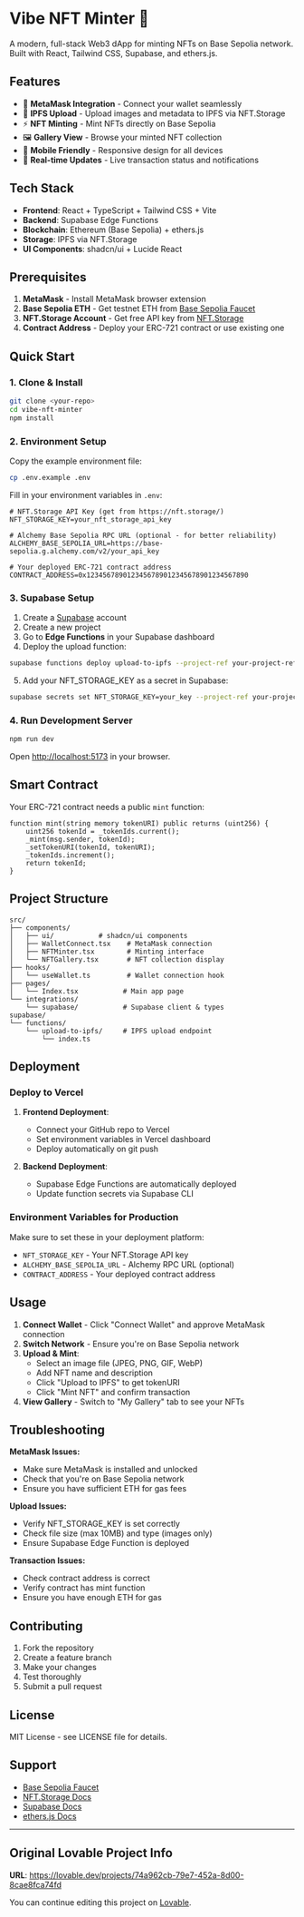 # Vibe NFT Minter 🎨

A modern, full-stack Web3 dApp for minting NFTs on Base Sepolia network. Built with React, Tailwind CSS, Supabase, and ethers.js.

## Features

- 🔗 **MetaMask Integration** - Connect your wallet seamlessly
- 🎨 **IPFS Upload** - Upload images and metadata to IPFS via NFT.Storage
- ⚡ **NFT Minting** - Mint NFTs directly on Base Sepolia
- 🖼️ **Gallery View** - Browse your minted NFT collection
- 📱 **Mobile Friendly** - Responsive design for all devices
- 🔄 **Real-time Updates** - Live transaction status and notifications

## Tech Stack

- **Frontend**: React + TypeScript + Tailwind CSS + Vite
- **Backend**: Supabase Edge Functions
- **Blockchain**: Ethereum (Base Sepolia) + ethers.js
- **Storage**: IPFS via NFT.Storage
- **UI Components**: shadcn/ui + Lucide React

## Prerequisites

1. **MetaMask** - Install MetaMask browser extension
2. **Base Sepolia ETH** - Get testnet ETH from [Base Sepolia Faucet](https://www.coinbase.com/faucets/base-ethereum-sepolia-faucet)
3. **NFT.Storage Account** - Get free API key from [NFT.Storage](https://nft.storage/)
4. **Contract Address** - Deploy your ERC-721 contract or use existing one

## Quick Start

### 1. Clone & Install
```bash
git clone <your-repo>
cd vibe-nft-minter
npm install
```

### 2. Environment Setup
Copy the example environment file:
```bash
cp .env.example .env
```

Fill in your environment variables in `.env`:
```env
# NFT.Storage API Key (get from https://nft.storage/)
NFT_STORAGE_KEY=your_nft_storage_api_key

# Alchemy Base Sepolia RPC URL (optional - for better reliability)
ALCHEMY_BASE_SEPOLIA_URL=https://base-sepolia.g.alchemy.com/v2/your_api_key

# Your deployed ERC-721 contract address
CONTRACT_ADDRESS=0x1234567890123456789012345678901234567890
```

### 3. Supabase Setup
1. Create a [Supabase](https://supabase.com) account
2. Create a new project
3. Go to **Edge Functions** in your Supabase dashboard
4. Deploy the upload function:
```bash
supabase functions deploy upload-to-ipfs --project-ref your-project-ref
```
5. Add your NFT_STORAGE_KEY as a secret in Supabase:
```bash
supabase secrets set NFT_STORAGE_KEY=your_key --project-ref your-project-ref
```

### 4. Run Development Server
```bash
npm run dev
```

Open [http://localhost:5173](http://localhost:5173) in your browser.

## Smart Contract

Your ERC-721 contract needs a public `mint` function:

```solidity
function mint(string memory tokenURI) public returns (uint256) {
    uint256 tokenId = _tokenIds.current();
    _mint(msg.sender, tokenId);
    _setTokenURI(tokenId, tokenURI);
    _tokenIds.increment();
    return tokenId;
}
```

## Project Structure

```
src/
├── components/
│   ├── ui/           # shadcn/ui components
│   ├── WalletConnect.tsx    # MetaMask connection
│   ├── NFTMinter.tsx        # Minting interface
│   └── NFTGallery.tsx       # NFT collection display
├── hooks/
│   └── useWallet.ts         # Wallet connection hook
├── pages/
│   └── Index.tsx           # Main app page
└── integrations/
    └── supabase/           # Supabase client & types
supabase/
└── functions/
    └── upload-to-ipfs/     # IPFS upload endpoint
        └── index.ts
```

## Deployment

### Deploy to Vercel

1. **Frontend Deployment**:
   - Connect your GitHub repo to Vercel
   - Set environment variables in Vercel dashboard
   - Deploy automatically on git push

2. **Backend Deployment**:
   - Supabase Edge Functions are automatically deployed
   - Update function secrets via Supabase CLI

### Environment Variables for Production

Make sure to set these in your deployment platform:

- `NFT_STORAGE_KEY` - Your NFT.Storage API key
- `ALCHEMY_BASE_SEPOLIA_URL` - Alchemy RPC URL (optional)
- `CONTRACT_ADDRESS` - Your deployed contract address

## Usage

1. **Connect Wallet** - Click "Connect Wallet" and approve MetaMask connection
2. **Switch Network** - Ensure you're on Base Sepolia network
3. **Upload & Mint**:
   - Select an image file (JPEG, PNG, GIF, WebP)
   - Add NFT name and description
   - Click "Upload to IPFS" to get tokenURI
   - Click "Mint NFT" and confirm transaction
4. **View Gallery** - Switch to "My Gallery" tab to see your NFTs

## Troubleshooting

**MetaMask Issues:**
- Make sure MetaMask is installed and unlocked
- Check that you're on Base Sepolia network
- Ensure you have sufficient ETH for gas fees

**Upload Issues:**
- Verify NFT_STORAGE_KEY is set correctly
- Check file size (max 10MB) and type (images only)
- Ensure Supabase Edge Function is deployed

**Transaction Issues:**
- Check contract address is correct
- Verify contract has mint function
- Ensure you have enough ETH for gas

## Contributing

1. Fork the repository
2. Create a feature branch
3. Make your changes
4. Test thoroughly
5. Submit a pull request

## License

MIT License - see LICENSE file for details.

## Support

- [Base Sepolia Faucet](https://www.coinbase.com/faucets/base-ethereum-sepolia-faucet)
- [NFT.Storage Docs](https://nft.storage/docs/)
- [Supabase Docs](https://supabase.com/docs)
- [ethers.js Docs](https://docs.ethers.org/)

---

## Original Lovable Project Info

**URL**: https://lovable.dev/projects/74a962cb-79e7-452a-8d00-8cae8fca74fd

You can continue editing this project on [Lovable](https://lovable.dev/projects/74a962cb-79e7-452a-8d00-8cae8fca74fd).